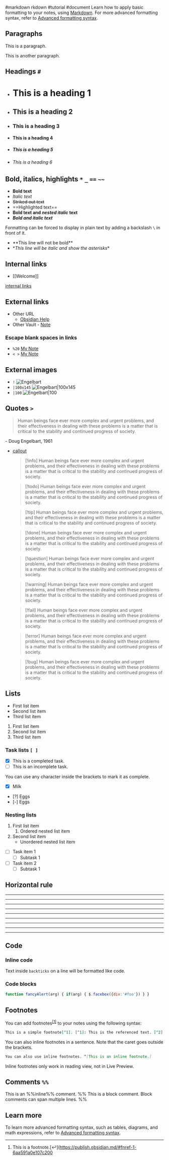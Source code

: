 #markdown rkdown #tutorial #document
Learn how to apply basic formatting to your notes, using [Markdown](https://daringfireball.net/projects/markdown/). For more advanced formatting syntax, refer to [Advanced formatting syntax](https://help.obsidian.md/Editing+and+formatting/Advanced+formatting+syntax).

## Paragraphs
This is a paragraph.

This is another paragraph.

## Headings `#`
- # This is a heading 1
- ## This is a heading 2
- ### This is a heading 3
- #### This is a heading 4
- ##### This is a heading 5
- ###### This is a heading 6

## Bold, italics, highlights `*` `_` `==` `~~`
- **Bold text**
- _Italic text_ 
- ~~Striked out text~~
- ==Highlighted text==
- **Bold text and _nested italic_ text**
- **_Bold and italic text_**

Formatting can be forced to display in plain text by adding a backslash `\` in front of it.

- \*\*This line will not be bold\*\*
- \*_This line will be italic and show the asterisks_\*

## Internal links
-  [[Welcome]]

 [internal links](https://help.obsidian.md/Linking+notes+and+files/Internal+links)

## External links

- Other URL
	- [Obsidian Help](https://help.obsidian.md)
- Other Vault
	  - [Note](obsidian://open?vault=MainVault&file=Note.md)

### Escape blank spaces in links
- `%20` [My Note](obsidian://open?vault=MainVault&file=My%20Note.md)
- `< >` [My Note](<obsidian://open?vault=MainVault&file=My Note.md>)

## External images

- `!`
![Engelbart](https://history-computer.com/ModernComputer/Basis/images/Engelbart.jpg)
- `|100x145`
![Engelbart|100x145](https://history-computer.com/ModernComputer/Basis/images/Engelbart.jpg)
- `|100`
![Engelbart|100](https://history-computer.com/ModernComputer/Basis/images/Engelbart.jpg)

## Quotes `>`
> Human beings face ever more complex and urgent problems, and their effectiveness in dealing with these problems is a matter that is critical to the stability and continued progress of society.

\- Doug Engelbart, 1961

- [callout](https://help.obsidian.md/Editing+and+formatting/Callouts)
	> [!info] Human beings face ever more complex and urgent problems, and their effectiveness in dealing with these problems is a matter that is critical to the stability and continued progress of society.
	
	> [!todo] Human beings face ever more complex and urgent problems, and their effectiveness in dealing with these problems is a matter that is critical to the stability and continued progress of society.
	
	> [!tip] Human beings face ever more complex and urgent problems, and their effectiveness in dealing with these problems is a matter that is critical to the stability and continued progress of society.
	
	> [!done] Human beings face ever more complex and urgent problems, and their effectiveness in dealing with these problems is a matter that is critical to the stability and continued progress of society.
	
	> [!question] Human beings face ever more complex and urgent problems, and their effectiveness in dealing with these problems is a matter that is critical to the stability and continued progress of society.
	
	> [!warning] Human beings face ever more complex and urgent problems, and their effectiveness in dealing with these problems is a matter that is critical to the stability and continued progress of society.
	
	> [!fail] Human beings face ever more complex and urgent problems, and their effectiveness in dealing with these problems is a matter that is critical to the stability and continued progress of society.
	
	> [!error] Human beings face ever more complex and urgent problems, and their effectiveness in dealing with these problems is a matter that is critical to the stability and continued progress of society.
	
	> [!bug] Human beings face ever more complex and urgent problems, and their effectiveness in dealing with these problems is a matter that is critical to the stability and continued progress of society.
	
## Lists
-   First list item
-   Second list item
-   Third list item

1.  First list item
2.  Second list item
3.  Third list item

### Task lists `[ ]`
- [x] This is a completed task.
- [ ] This is an incomplete task.

You can use any character inside the brackets to mark it as complete.
- [x] Milk
- [?] Eggs
- [-] Eggs

### Nesting lists
1.  First list item
    1.  Ordered nested list item
2.  Second list item
    -   Unordered nested list item
- [ ] Task item 1
	- [ ] Subtask 1
- [ ] Task item 2
	- [ ] Subtask 1

## Horizontal rule
***
****
* * *
---
----
- - -
___
____
_ _ _

## Code
### Inline code
Text inside `backticks` on a line will be formatted like code.

### Code blocks
```js
function fancyAlert(arg) { if(arg) { $.facebox({div:'#foo'}) } }
```

## Footnotes

You can add footnotes<sup data-footnote-id="fnref-1-6aa591a0e107c200" id="fnref-1-6aa591a0e107c200"><a href="https://publish.obsidian.md/#fn-1-6aa591a0e107c200" target="_blank" rel="noopener">[1]</a></sup> to your notes using the following syntax:

```md
This is a simple footnote[^1]. [^1]: This is the referenced text. [^2]: Add 2 spaces at the start of each new line. This lets you write footnotes that span multiple lines. [^note]: Named footnotes still appear as numbers, but can make it easier to identify and link references.
```

You can also inline footnotes in a sentence. Note that the caret goes outside the brackets.

```md
You can also use inline footnotes. ^[This is an inline footnote.]
```

Inline footnotes only work in reading view, not in Live Preview.

## Comments `%%`

This is an %%inline%% comment.
%% This is a block comment. Block comments can span multiple lines. %%

## Learn more

To learn more advanced formatting syntax, such as tables, diagrams, and math expressions, refer to [Advanced formatting syntax](https://help.obsidian.md/Editing+and+formatting/Advanced+formatting+syntax).

___

1.  This is a footnote.[↩︎](https://publish.obsidian.md/#fnref-1-6aa591a0e107c200